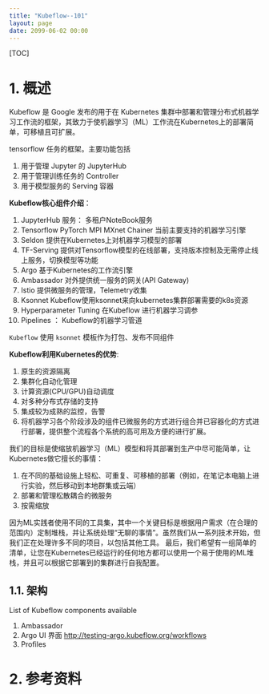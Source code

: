 ```yaml
---
title: "Kubeflow--101"
layout: page
date: 2099-06-02 00:00
---
```


[TOC]

# 1. 概述

Kubeflow 是 Google 发布的用于在 Kubernetes 集群中部署和管理分布式机器学习工作流的框架，其致力于使机器学习（ML）工作流在Kubernetes上的部署简单，可移植且可扩展。

tensorflow 任务的框架。主要功能包括
1. 用于管理 Jupyter 的 JupyterHub
2. 用于管理训练任务的 Controller
3. 用于模型服务的 Serving 容器

**Kubeflow核心组件介绍**：
1. JupyterHub 服务： 多租户NoteBook服务
2. Tensorflow PyTorch MPI MXnet Chainer 当前主要支持的机器学习引擎
3. Seldon 提供在Kubernetes上对机器学习模型的部署
4. TF-Serving 提供对Tensorflow模型的在线部署，支持版本控制及无需停止线上服务，切换模型等功能
5. Argo 基于Kubernetes的工作流引擎
6. Ambassador 对外提供统一服务的网关(API Gateway)
7. Istio 提供微服务的管理，Telemetry收集
8. Ksonnet Kubeflow使用ksonnet来向kubernetes集群部署需要的k8s资源
9. Hyperparameter Tuning 在Kubeflow 进行机器学习调参
10. Pipelines ： Kubeflow的机器学习管道


`Kubeflow` 使用 `ksonnet` 模板作为打包、发布不同组件

**Kubeflow利用Kubernetes的优势**:
1. 原生的资源隔离
2. 集群化自动化管理
3. 计算资源(CPU/GPU)自动调度
4. 对多种分布式存储的支持
5. 集成较为成熟的监控，告警
6. 将机器学习各个阶段涉及的组件已微服务的方式进行组合并已容器化的方式进行部署，提供整个流程各个系统的高可用及方便的进行扩展。


我们的目标是使缩放机器学习（ML）模型和将其部署到生产中尽可能简单，让Kubernetes做它擅长的事情：
1. 在不同的基础设施上轻松、可重复、可移植的部署（例如，在笔记本电脑上进行实验，然后移动到本地群集或云端）
2. 部署和管理松散耦合的微服务
3. 按需缩放

因为ML实践者使用不同的工具集，其中一个关键目标是根据用户需求（在合理的范围内）定制堆栈，并让系统处理“无聊的事情”。虽然我们从一系列技术开始，但我们正在处理许多不同的项目，以包括其他工具。
最后，我们希望有一组简单的清单，让您在Kubernetes已经运行的任何地方都可以使用一个易于使用的ML堆栈，并且可以根据它部署到的集群进行自我配置。

## 1.1. 架构

List of Kubeflow components available
1. Ambassador
2. Argo UI 界面 http://testing-argo.kubeflow.org/workflows
3. Profiles




# 2. 参考资料 

